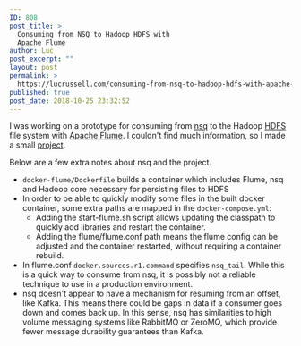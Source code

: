 ```yaml
---
ID: 808
post_title: >
  Consuming from NSQ to Hadoop HDFS with
  Apache Flume
author: Luc
post_excerpt: ""
layout: post
permalink: >
  https://lucrussell.com/consuming-from-nsq-to-hadoop-hdfs-with-apache-flume/
published: true
post_date: 2018-10-25 23:32:52
---
```

I was working on a prototype for consuming from [nsq](https://nsq.io/) to the Hadoop [HDFS](https://hortonworks.com/apache/hdfs/) file system with [Apache Flume](https://flume.apache.org/). I couldn't find much information, so I made a small [project](https://github.com/lucrussell/flume-nsq).

Below are a few extra notes about nsq and the project.

* `docker-flume/Dockerfile` builds a container which includes Flume, nsq and Hadoop core necessary for persisting files to HDFS
* In order to be able to quickly modify some files in the built docker container, some extra paths are mapped in the `docker-compose.yml`:
  * Adding the start-flume.sh script allows updating the classpath to quickly add libraries and restart the container.
  * Adding the flume/flume.conf path means the flume config can be adjusted and the container restarted, without requiring a container rebuild.
* In flume.conf `docker.sources.r1.command` specifies `nsq_tail`. While this is a quick way to consume from nsq, it is possibly not a reliable technique to use in a production environment.
* nsq doesn't appear to have a mechanism for resuming from an offset, like Kafka. This means there could be gaps in data if a consumer goes down and comes back up. In this sense, nsq has similarities to high volume messaging systems like RabbitMQ or ZeroMQ, which provide fewer message durability guarantees than Kafka.